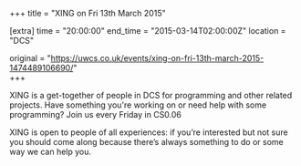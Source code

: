 +++
title = "XING on Fri 13th March 2015"

[extra]
time = "20:00:00"
end_time = "2015-03-14T02:00:00Z"
location = "DCS"

original = "https://uwcs.co.uk/events/xing-on-fri-13th-march-2015-1474489106690/"    
+++

XING is a get-together of people in DCS for programming and other related projects. Have something you're working on or need help with some programming? Join us every Friday in CS0.06

XING is open to people of all experiences: if you’re interested but not sure you should come along because there’s always something to do or some way we can help you.

